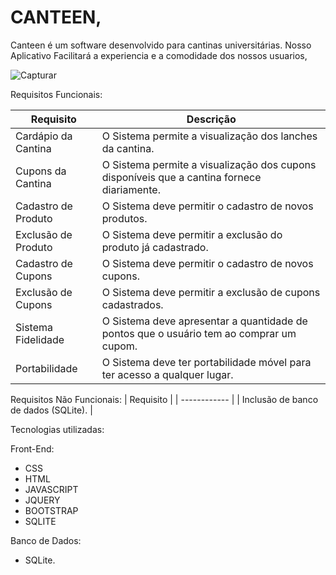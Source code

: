 # CANTEEN,

Canteen é um software desenvolvido para cantinas universitárias. Nosso Aplicativo Facilitará a experiencia e a comodidade dos nossos usuarios,


![Capturar](https://user-images.githubusercontent.com/73305767/120947565-4d003800-c716-11eb-924e-4903232847ca.PNG)


Requisitos Funcionais:

| Requisito | Descrição |
| ------------ | ------------ |
| Cardápio da Cantina | O Sistema permite a visualização dos lanches da cantina. |
| Cupons da Cantina | O Sistema permite a visualização dos cupons disponíveis que a cantina fornece diariamente. |                   
| Cadastro de Produto | O Sistema deve permitir o cadastro de novos produtos. |
| Exclusão de Produto | O Sistema deve permitir a exclusão do produto já cadastrado. |
| Cadastro de Cupons | O Sistema deve permitir o cadastro de novos cupons. |
| Exclusão de Cupons | O Sistema deve permitir a exclusão de cupons cadastrados. |
| Sistema Fidelidade | O Sistema deve apresentar a quantidade de pontos que o usuário tem ao comprar um cupom. |
| Portabilidade | O Sistema deve ter portabilidade móvel para ter acesso a qualquer lugar. |

Requisitos Não Funcionais:
| Requisito |
| ------------ |
| Inclusão de banco de dados (SQLite). |

Tecnologias utilizadas:

Front-End:
- CSS
- HTML
- JAVASCRIPT
- JQUERY
- BOOTSTRAP
- SQLITE

Banco de Dados:
- SQLite.

